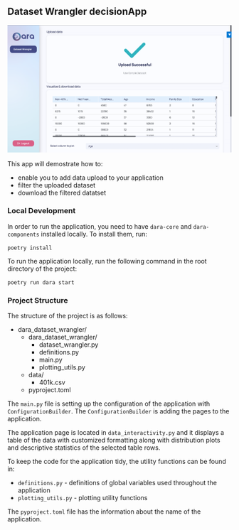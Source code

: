 ## Dataset Wrangler decisionApp

![Dataset Wrangler](https://github.com/causalens/dara_app_gallery/blob/master/img/dataset_wrangler.png?raw=true) 

This app will demostrate how to:
- enable you to add data upload to your application
- filter the uploaded dataset
- download the filtered datatset 


### Local Development

In order to run the application, you need to have `dara-core` and `dara-components` installed locally. To install them, run:

```
poetry install
```

To run the application locally, run the following command in the root directory of the project:

```
poetry run dara start
```

### Project Structure

The structure of the project is as follows:
- dara_dataset_wrangler/
    - dara_dataset_wrangler/
        - dataset_wrangler.py
        - definitions.py
        - main.py
        - plotting_utils.py
    - data/
        - 401k.csv
    - pyproject.toml

The `main.py` file is setting up the configuration of the application with `ConfigurationBuilder`. 
The `ConfigurationBuilder` is adding the pages to the application.

The application page is located in `data_interactivity.py` and it displays a table of the data with customized formatting along with distribution plots and descriptive statistics of the selected table rows.

To keep the code for the application tidy, the utility functions can be found in:
- `definitions.py` - definitions of global variables used throughout the application
- `plotting_utils.py` - plotting utility functions 

The `pyproject.toml` file has the information about the name of the application.

